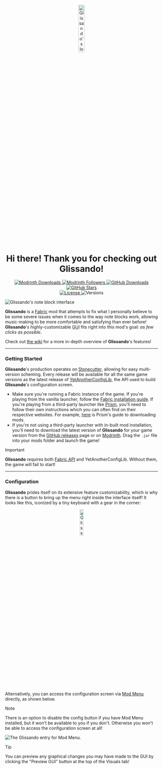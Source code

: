 <p align="center">
  <img width="20%" src="https://github.com/user-attachments/assets/df1c2749-0b7b-44a0-b70c-6ea936628c33" alt="Glissando's logo">
  <br>
<h1 align="center">Hi there! Thank you for checking out Glissando!</h1>

<p align="center">
  <!-- MODRINTH DOWNLOADS --->
  <a href="https://modrinth.com/mod/glissando/versions">
    <img src="https://img.shields.io/modrinth/dt/glissando?label=Modrinth Downloads&logo=modrinth&style=flat-square"
       alt="Modrinth Downloads">
  </a>
  <!-- MODRINTH FOLLOWERS --->
  <a href="https://modrinth.com/mod/glissando">
    <img src="https://img.shields.io/modrinth/followers/glissando?label=Modrinth Followers&logo=modrinth&style=flat-square"
       alt="Modrinth Followers">
  </a>
  <!-- GITHUB DOWNLOADS --->
  <a href="https://github.com/axialeaa/Glissando/releases">
    <img src="https://img.shields.io/github/downloads/axialeaa/Glissando/total?label=GitHub Downloads&logo=github&style=flat-square"
      alt="GitHub Downloads">
  </a>
  <!-- GITHUB STARS --->
  <a href="https://github.com/axialeaa/Glissando">
    <img src="https://img.shields.io/github/stars/axialeaa/Glissando?label=GitHub Stars&logo=github&style=flat-square"
      alt="GitHub Stars">
  </a>
  <br>
  <!-- LICENSE --->
  <a href="https://github.com/axialeaa/Glissando/blob/master/LICENSE">
    <img src="https://img.shields.io/github/license/axialeaa/Glissando?label=License&style=flat-square"
      alt="License">
  </a>
  <!-- VERSIONS --->
  <img src="https://img.shields.io/modrinth/game-versions/glissando?label=Versions&style=flat-square"
    alt="Versions">
</p>

![**Glissando**'s note block interface](https://github.com/user-attachments/assets/ecb58a73-0c7f-405f-b9d6-74beedb59b27)

**Glissando** is a [Fabric][fabric] mod that attempts to fix what I personally believe to be some severe issues when it comes to the way note blocks work, allowing music-making to be more comfortable and satisfying than ever before! **Glissando**'s highly-customizable <abbr title="Graphical User Interface">GUI</abbr> fits right into this mod's goal: *as few clicks as possible*.

Check out [the wiki][wiki] for a more in-depth overview of **Glissando**'s features!
***

### Getting Started
**Glissando**'s production operates on [Stonecutter][stonecutter], allowing for easy multi-version scheming. Every release will be available for all the same game versions as the latest release of [YetAnotherConfigLib][yacl], the API used to build **Glissando**'s configuration screen.

- Make sure you're running a Fabric instance of the game. If you're playing from the vanilla launcher, follow the [Fabric installation guide][fabric-guide]. If you're playing from a third-party launcher like [Prism][prism], you'll need to follow their own instructions which you can often find on their respective websites. For example, [here][prism-guide] is Prism's guide to downloading mods.
- If you're not using a third-party launcher with in-built mod installation, you'll need to download the latest version of **Glissando** for your game version from the [GitHub releases][github-releases] page or on [Modrinth][modrinth-versions]. Drag the `.jar` file into your mods folder and launch the game!

> [!IMPORTANT]
> **Glissando** requires both [Fabric API][fabric-api] and YetAnotherConfigLib. Without them, the game will fail to start!
***

### Configuration
**Glissando** prides itself on its extensive feature customizability, which is why there is a button to bring up the menu right inside the interface itself! It looks like this, iconized by a tiny keyboard with a gear in the corner:

<p align="center">
  <img width="15%" src="https://github.com/user-attachments/assets/e773a81c-3fda-4c35-b440-8b8216c3ff54" alt="Glissando's config button">
</p>

Alternatively, you can access the configuration screen via [Mod Menu][modmenu] directly, as shown below.

> [!NOTE]
> There is an option to disable the config button if you have Mod Menu installed, but it won't be available to you if you don't. Otherwise you won't be able to access the configuration screen at all!

![The Glissando entry for Mod Menu.](https://github.com/user-attachments/assets/a1254dfe-cdd6-4798-bfdd-c5e631f17588)

> [!TIP]
> You can preview any graphical changes you may have made to the GUI by clicking the "Preview GUI" button at the top of the Visuals tab!

[wiki]: https://github.com/axialeaa/Glissando/wiki/Features
[fabric]: https://fabricmc.net
[fabric-installer]: https://fabricmc.net/use/installer
[fabric-guide]: https://docs.fabricmc.net/players/installing-fabric
[fabric-api]: https://modrinth.com/mod/fabric-api
[yacl]: https://modrinth.com/mod/yacl
[prism]: https://prismlauncher.org
[prism-guide]: https://prismlauncher.org/wiki/getting-started/download-mods
[modrinth-versions]: https://modrinth.com/mod/glissando/versions
[github-releases]: https://github.com/axialeaa/Glissando/releases
[stonecutter]: https://github.com/kikugie/stonecutter-kt
[modmenu]: https://modrinth.com/mod/modmenu
